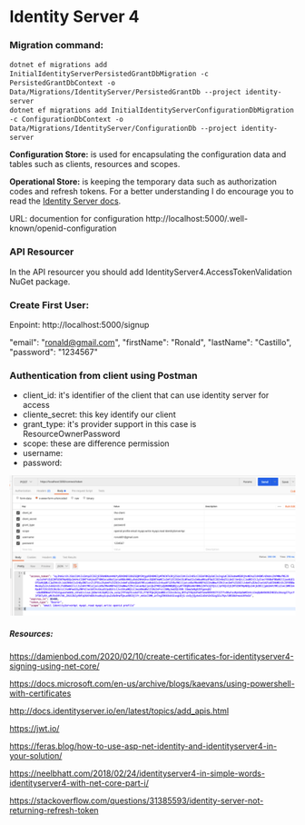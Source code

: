 # Identity Server 4

### Migration command:

```
dotnet ef migrations add InitialIdentityServerPersistedGrantDbMigration -c PersistedGrantDbContext -o Data/Migrations/IdentityServer/PersistedGrantDb --project identity-server
dotnet ef migrations add InitialIdentityServerConfigurationDbMigration -c ConfigurationDbContext -o Data/Migrations/IdentityServer/ConfigurationDb --project identity-server
```

**Configuration Store:** is used for encapsulating the configuration data and tables such as clients, resources and scopes.

**Operational Store:** is keeping the temporary data such as authorization codes and refresh tokens. For a better understanding I do encourage you to read the [Identity Server docs](https://identityserver4.readthedocs.io/).

URL: documention for configuration http://localhost:5000/.well-known/openid-configuration

### API Resourcer

In the API resourcer you should add IdentityServer4.AccessTokenValidation NuGet package.

### Create First User:

Enpoint: http://localhost:5000/signup

"email": "ronald@gmail.com",
"firstName": "Ronald",
"lastName": "Castillo",
"password": "1234567"

### Authentication from client using Postman

* client_id: it's identifier of the client that can use identity server for access
* cliente_secret: this key identify our client
* grant_type: it's provider support in this case is  ResourceOwnerPassword
* scope: these are difference permission
* username:
* password:

![1615954851200.png](./1615954851200.png)


##### Resources:

https://damienbod.com/2020/02/10/create-certificates-for-identityserver4-signing-using-net-core/

https://docs.microsoft.com/en-us/archive/blogs/kaevans/using-powershell-with-certificates

http://docs.identityserver.io/en/latest/topics/add_apis.html

https://jwt.io/

https://feras.blog/how-to-use-asp-net-identity-and-identityserver4-in-your-solution/

https://neelbhatt.com/2018/02/24/identityserver4-in-simple-words-identityserver4-with-net-core-part-i/

https://stackoverflow.com/questions/31385593/identity-server-not-returning-refresh-token
